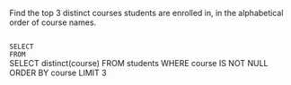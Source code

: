 Find the top 3 distinct courses students are enrolled in, in the alphabetical order of course names.



<codeblock language="sql" dbName="students1.db" type="exercise" testMode="fixedInput">
<code>
SELECT
FROM
</code>

<solution>
SELECT distinct(course)
FROM students
WHERE course IS NOT NULL
ORDER BY course
LIMIT 3
</solution>
</codeblock>